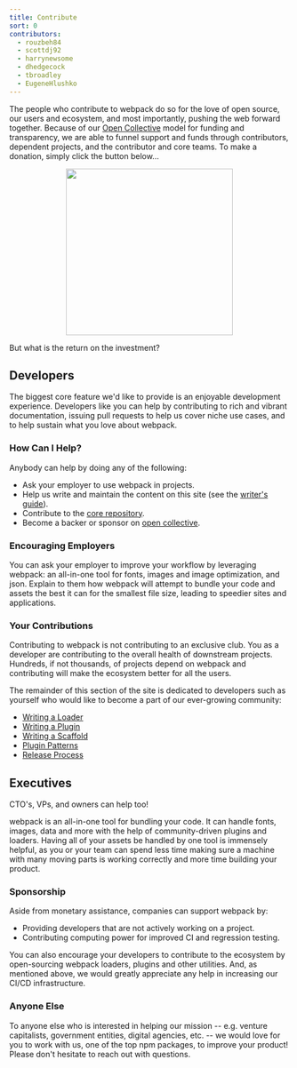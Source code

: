 ```yaml
---
title: Contribute
sort: 0
contributors:
  - rouzbeh84
  - scottdj92
  - harrynewsome
  - dhedgecock
  - tbroadley
  - EugeneHlushko
---
```


The people who contribute to webpack do so for the love of open source, our users and ecosystem, and most importantly, pushing the web forward together. Because of our [Open Collective](https://opencollective.com/webpack) model for funding and transparency, we are able to funnel support and funds through contributors, dependent projects, and the contributor and core teams. To make a donation, simply click the button below...

<div align="center">
  <a href="https://opencollective.com/webpack/donate" target="_blank">
    <img src="https://opencollective.com/webpack/donate/button@2x.png?color=blue" width=300 />
  </a>
</div>

But what is the return on the investment?


## Developers

The biggest core feature we'd like to provide is an enjoyable development experience. Developers like you can help by contributing to rich and vibrant documentation, issuing pull requests to help us cover niche use cases, and to help sustain what you love about webpack.

### How Can I Help?

Anybody can help by doing any of the following:

- Ask your employer to use webpack in projects.
- Help us write and maintain the content on this site (see the [writer's guide](/contribute/writers-guide/)).
- Contribute to the [core repository](https://github.com/webpack/webpack).
- Become a backer or sponsor on [open collective](https://opencollective.com/webpack#support).

### Encouraging Employers

You can ask your employer to improve your workflow by leveraging webpack: an all-in-one tool for fonts, images and image optimization, and json. Explain to them how webpack will attempt to bundle your code and assets the best it can for the smallest file size, leading to speedier sites and applications.

### Your Contributions

Contributing to webpack is not contributing to an exclusive club. You as a developer are contributing to the overall health of downstream projects. Hundreds, if not thousands, of projects depend on webpack and contributing will make the ecosystem better for all the users.

The remainder of this section of the site is dedicated to developers such as yourself who would like to become a part of our ever-growing community:

- [Writing a Loader](/contribute/writing-a-loader)
- [Writing a Plugin](/contribute/writing-a-plugin)
- [Writing a Scaffold](/contribute/writing-a-scaffold)
- [Plugin Patterns](/contribute/plugin-patterns)
- [Release Process](/contribute/release-process)


## Executives

CTO's, VPs, and owners can help too!

<!-- add slides here regarding monetary value/dev time/tooling -->

webpack is an all-in-one tool for bundling your code. It can handle fonts, images, data and more with the help of community-driven plugins and loaders. Having all of your assets be handled by one tool is immensely helpful, as you or your team can spend less time making sure a machine with many moving parts is working correctly and more time building your product.

### Sponsorship

Aside from monetary assistance, companies can support webpack by:

- Providing developers that are not actively working on a project.
- Contributing computing power for improved CI and regression testing.

You can also encourage your developers to contribute to the ecosystem by open-sourcing webpack loaders, plugins and other utilities. And, as mentioned above, we would greatly appreciate any help in increasing our CI/CD infrastructure.

### Anyone Else

To anyone else who is interested in helping our mission -- e.g. venture capitalists, government entities, digital agencies, etc. -- we would love for you to work with us, one of the top npm packages, to improve your product! Please don't hesitate to reach out with questions.

<!-- add slides here -->
